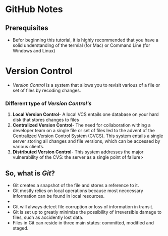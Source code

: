 # GitHub Notes

## Prerequisites
<ul>
  <li> Befor beginning this tutorial, it is highly recommended that you have a solid understanding of the termial (for Mac) or Command Line (for Windows and Linux)    
</ul>
 <h1>Version Control</h1>
 <ul>
  <li> <em>Version Control</em> is a system that allows you to revisit various of a file or set of files by recoding changes.
</ul>

 ### Different type of *Version Control's*
 <ol>
  <li> <strong>Local Version Control</strong>- A local VCS entails one database on your hard disk that stores changes to files</li>
  <li> <strong>Centralized Version Control</strong>- The need for collaboration withing a developer team on a single file or set of files led to the advent of the Centralized Version Control System (CVCS). This system entails a single server storing all changes and file versions, which can be accessed by various clients.</li>
  <li> <strong>Distributed Version Control</strong>- This system addresses the major vulnerability of the CVS: the server as a single point of failure>
</ol>
<h2> So, what is <em>Git</em>?</h2>
<ul>
  <li> Git creates a snapshot of the file and stores a reference to it.</li>
  <li> Git mostly relies on local operations because most neccessary information can be found in local resources.<li>
  <li> Git will always detect file corruption or loss of information in transit.</li>
  <li> Git is set up to greatly minimize the possibility of irreversible damage to files, such as accidently lost data.</li>
  <li> Files in Git can reside in three main states: committed, modified and staged.</li>
</ul>
